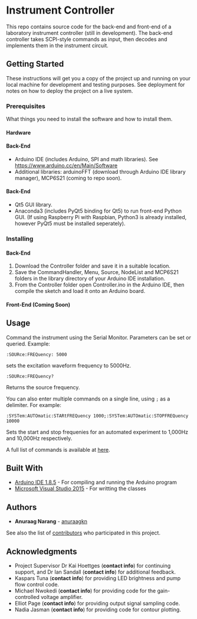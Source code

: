# Instrument Controller

This repo contains source code for the back-end and front-end of a laboratory instrument controller (still in development). The back-end controller takes SCPI-style commands as input, then decodes and implements them in the instrument circuit.

## Getting Started

These instructions will get you a copy of the project up and running on your local machine for development and testing purposes. See deployment for notes on how to deploy the project on a live system.

### Prerequisites

What things you need to install the software and how to install them.

#### Hardware

#### Back-End
* Arduino IDE (includes Arduino, SPI and math libraries). See https://www.arduino.cc/en/Main/Software
* Additional libraries: arduinoFFT (download through Arduino IDE library manager), MCP6S21 (coming to repo soon).

#### Back-End
* Qt5 GUI library.
* Anaconda3 (includes PyQt5 binding for Qt5) to run front-end Python GUI. (If using Raspberry Pi with Raspbian, Python3 is already installed, however PyQt5 must be installed seperately).

### Installing

#### Back-End
1. Download the Controller folder and save it in a suitable location.
2. Save the CommandHandler, Menu, Source, NodeList and MCP6S21 folders in the library directory of your Arduino IDE installation.
3. From the Controller folder open Controller.ino in the Arduino IDE, then compile the sketch and load it onto an Arduino board.

#### Front-End (Coming Soon)

## Usage

Command the instrument using the Serial Monitor. Parameters can be set or queried. Example:

```
:SOURce:FREQuency: 5000
```

sets the excitation waveform frequency to 5000Hz.

```
:SOURce:FREQuency?
```
Returns the source frequency.

You can also enter multiple commands on a single line, using ```;``` as a delimiter. For example:

```
:SYSTem:AUTOmatic:STARtFREQuency 1000;:SYSTem:AUTOmatic:STOPFREQuency 10000
```
Sets the start and stop frequenies for an automated experiment to 1,000Hz and 10,000Hz respectively.

A full list of commands is available at [here](https://github.com/anuraagkn/VOC-Detection-Instrument/blob/master/COMMANDS.md).

## Built With

* [Arduino IDE 1.8.5](https://www.arduino.cc/en/Main/Software) - For compiling and running the Arduino program
* [Microsoft Visual Studio 2015](https://www.arduino.cc/en/Main/Software) - For writting the classes

## Authors

* **Anuraag Narang** - [anuraagkn](https://github.com/anuraagkn)

See also the list of [contributors](https://github.com/anuraagkn/VOC-Detection-Instrument/blob/master/Contributors.md) who participated in this project.

## Acknowledgments

* Project Supervisor Dr Kai Hoettges (**contact info**) for continuing support, and Dr Ian Sandall (**contact info**) for additional feedback.
* Kaspars Tuna (**contact info**) for providing LED brightness and pump flow control code.
* Michael Nwokedi (**contact info**) for providing code for the gain-controlled voltage amplifier.
* Elliot Page (**contact info**) for providing output signal sampling code.
* Nadia Jasman (**contact info**) for providing code for contour plotting.
